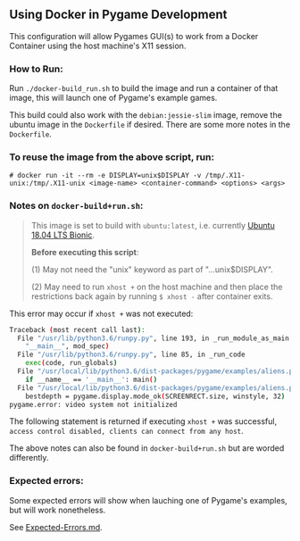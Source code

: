 ## Using Docker in Pygame Development

This configuration will allow Pygames GUI(s) to work from a Docker Container using the host machine's X11 session.

### How to Run:

Run `./docker-build_run.sh` to build the image and run a container of that image, this will launch one of Pygame's example games.

This build could also work with the `debian:jessie-slim` image, remove the ubuntu image in the `Dockerfile` if desired. There are some more notes in the `Dockerfile`.

### To reuse the image from the above script, run:

`# docker run -it --rm -e DISPLAY=unix$DISPLAY -v /tmp/.X11-unix:/tmp/.X11-unix <image-name> <container-command> <options> <args>`

### Notes on `docker-build+run.sh`:

> This image is set to build with `ubuntu:latest`, i.e. currently [Ubuntu 18.04 LTS Bionic](https://packages.ubuntu.com/bionic/).
>
> **Before executing this script**:
>
> (1) May not need the "unix" keyword as part of "...unix$DISPLAY".
>
> (2) May need to run `xhost +` on the host machine and then place the restrictions back again by running `$ xhost -` after container exits.

This error may occur if `xhost +` was not executed:

```bash
Traceback (most recent call last):
  File "/usr/lib/python3.6/runpy.py", line 193, in _run_module_as_main
    "__main__", mod_spec)
  File "/usr/lib/python3.6/runpy.py", line 85, in _run_code
    exec(code, run_globals)
  File "/usr/local/lib/python3.6/dist-packages/pygame/examples/aliens.py", line 321, in <module>
    if __name__ == '__main__': main()
  File "/usr/local/lib/python3.6/dist-packages/pygame/examples/aliens.py", line 188, in main
    bestdepth = pygame.display.mode_ok(SCREENRECT.size, winstyle, 32)
pygame.error: video system not initialized
```
The following statement is returned if executing `xhost +` was successful, `access control disabled, clients can connect from any host`.

The above notes can also be found in `docker-build+run.sh` but are worded differently.

### Expected errors:

Some expected errors will show when lauching one of Pygame's examples, but will work nonetheless.

See [Expected-Errors.md](/Docker_Container/Expected-Errors.md).
